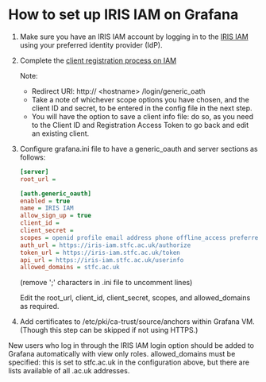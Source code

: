 # How to set up IRIS IAM on Grafana

1. Make sure you have an IRIS IAM account by logging in to the [IRIS IAM](https://iris-iam.stfc.ac.uk/login) using your preferred identity provider (IdP).

1. Complete the [client registration process on IAM ](https://indigo-iam.github.io/docs/v/current/user-guide/client-registration.html)

   Note:

   - Redirect URI: http:// \<hostname> /login/generic_oath
   - Take a note of whichever scope options you have chosen, and the client ID and secret, to be entered in the config file in the next step.
   - You will have the option to save a client info file: do so, as you need to the Client ID and Registration Access Token to go back and edit an existing client.

1. Configure grafana.ini file to have a generic_oauth and server sections as follows:

   ```ini
   [server]
   root_url = 
   
   [auth.generic_oauth]
   enabled = true
   name = IRIS IAM
   allow_sign_up = true
   client_id =
   client_secret =
   scopes = openid profile email address phone offline_access preferred_username
   auth_url = https://iris-iam.stfc.ac.uk/authorize
   token_url = https://iris-iam.stfc.ac.uk/token
   api_url = https://iris-iam.stfc.ac.uk/userinfo
   allowed_domains = stfc.ac.uk
   ```

   (remove ';' characters in .ini file to uncomment lines)

   Edit the root_url, client_id, client_secret, scopes, and allowed_domains as required.

1. Add certificates to /etc/pki/ca-trust/source/anchors within Grafana VM. (Though this step can be skipped if not using HTTPS.)


New users who log in through the IRIS IAM login option should be added to Grafana automatically with view only roles. allowed_domains must be specified: this is set to stfc.ac.uk in the configuration above, but there are lists available of all .ac.uk addresses.
